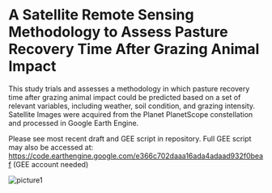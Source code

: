 # A Satellite Remote Sensing Methodology to Assess Pasture Recovery Time After Grazing Animal Impact

This study trials and assesses a methodology in which pasture recovery time after grazing animal impact 
could be predicted based on a set of relevant variables, including weather, soil condition, and grazing intensity. 
Satellite Images were acquired from the Planet PlanetScope constellation and processed in Google Earth Engine.

Please see most recent draft and GEE script in repository.  Full GEE script may also be accessed at:
https://code.earthengine.google.com/e366c702daaa16ada4adaad932f0beaf (GEE account needed)

![picture1](https://user-images.githubusercontent.com/43111524/53292693-42634400-3794-11e9-9639-11e943e7bd15.png)
